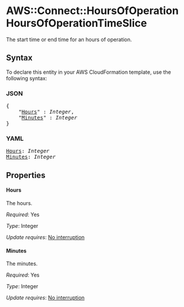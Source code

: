# AWS::Connect::HoursOfOperation HoursOfOperationTimeSlice

The start time or end time for an hours of operation.

## Syntax

To declare this entity in your AWS CloudFormation template, use the following syntax:

### JSON

<pre>
{
    "<a href="#hours" title="Hours">Hours</a>" : <i>Integer</i>,
    "<a href="#minutes" title="Minutes">Minutes</a>" : <i>Integer</i>
}
</pre>

### YAML

<pre>
<a href="#hours" title="Hours">Hours</a>: <i>Integer</i>
<a href="#minutes" title="Minutes">Minutes</a>: <i>Integer</i>
</pre>

## Properties

#### Hours

The hours.

_Required_: Yes

_Type_: Integer

_Update requires_: [No interruption](https://docs.aws.amazon.com/AWSCloudFormation/latest/UserGuide/using-cfn-updating-stacks-update-behaviors.html#update-no-interrupt)

#### Minutes

The minutes.

_Required_: Yes

_Type_: Integer

_Update requires_: [No interruption](https://docs.aws.amazon.com/AWSCloudFormation/latest/UserGuide/using-cfn-updating-stacks-update-behaviors.html#update-no-interrupt)
